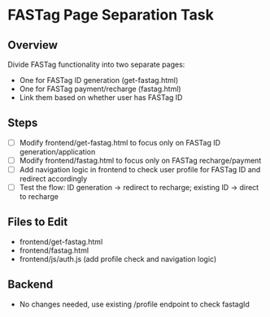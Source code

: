 # FASTag Page Separation Task

## Overview
Divide FASTag functionality into two separate pages:
- One for FASTag ID generation (get-fastag.html)
- One for FASTag payment/recharge (fastag.html)
- Link them based on whether user has FASTag ID

## Steps
- [ ] Modify frontend/get-fastag.html to focus only on FASTag ID generation/application
- [ ] Modify frontend/fastag.html to focus only on FASTag recharge/payment
- [ ] Add navigation logic in frontend to check user profile for FASTag ID and redirect accordingly
- [ ] Test the flow: ID generation -> redirect to recharge; existing ID -> direct to recharge

## Files to Edit
- frontend/get-fastag.html
- frontend/fastag.html
- frontend/js/auth.js (add profile check and navigation logic)

## Backend
- No changes needed, use existing /profile endpoint to check fastagId
